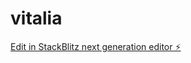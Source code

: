 # vitalia

[Edit in StackBlitz next generation editor ⚡️](https://stackblitz.com/~/github.com/saikoushiknalubola/vitalia)